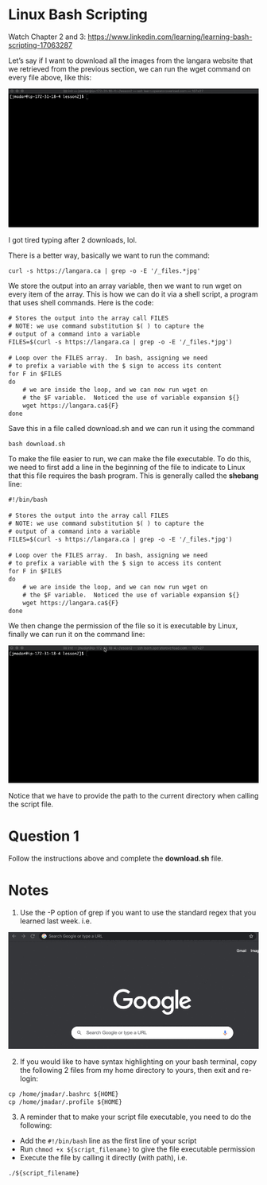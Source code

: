 # Linux Bash Scripting

Watch Chapter 2 and 3: https://www.linkedin.com/learning/learning-bash-scripting-17063287 

Let’s say if I want to download all the images from the langara website that we retrieved
from the previous section, we can run the wget command  on every file above, like this: 

![wget example](images/intro2.gif)

I got tired typing after 2 downloads, lol.

There is a better way, basically we want to run the command:

```
curl -s https://langara.ca | grep -o -E '/_files.*jpg'
```

We store the output into an array variable, then we want to run wget on every item of the array.
This is how we can do it via a shell script, a program that uses shell commands.
Here is the code:

```
# Stores the output into the array call FILES
# NOTE: we use command substitution $( ) to capture the 
# output of a command into a variable
FILES=$(curl -s https://langara.ca | grep -o -E '/_files.*jpg')

# Loop over the FILES array.  In bash, assigning we need
# to prefix a variable with the $ sign to access its content
for F in $FILES
do
    # we are inside the loop, and we can now run wget on
    # the $F variable.  Noticed the use of variable expansion ${}
    wget https://langara.ca${F}
done
```

Save this in a file called download.sh and we can run it using the command

```
bash download.sh
```

To make the file easier to run, we can make the file executable.  To do this,
we need to first add a line in the beginning of the file to indicate to Linux
that this file requires the bash program.
This is generally called the **shebang** line:

```
#!/bin/bash

# Stores the output into the array call FILES
# NOTE: we use command substitution $( ) to capture the 
# output of a command into a variable
FILES=$(curl -s https://langara.ca | grep -o -E '/_files.*jpg')

# Loop over the FILES array.  In bash, assigning we need
# to prefix a variable with the $ sign to access its content
for F in $FILES
do
    # we are inside the loop, and we can now run wget on
    # the $F variable.  Noticed the use of variable expansion ${}
    wget https://langara.ca${F}
done
```

We then change the permission of the file so it is executable by Linux,
finally we can run it on the command line:

![running script directly](images/intro1.gif)

Notice that we have to provide the path to the current directory when calling the script
file.

# Question 1

Follow the instructions above and complete the **download.sh** file.

# Notes

1. Use the -P option of grep if you want to use the standard regex that you learned last week.
i.e.

![grep -P](images/image1.gif)

2. If you would like to have syntax highlighting on your bash terminal, copy the following 2
files from my home directory to yours, then exit and re-login:

```
cp /home/jmadar/.bashrc ${HOME}
cp /home/jmadar/.profile ${HOME}
```

3. A reminder that to make your script file executable, you need to do the following:

  - Add the `#!/bin/bash` line as the first line of your script
  - Run `chmod +x ${script_filename}` to give the file executable permission
  - Execute the file by calling it directly (with path), i.e.
  ```
  ./${script_filename}
  ```








